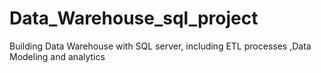 # Data_Warehouse_sql_project
Building Data Warehouse with SQL server, including ETL processes ,Data Modeling and analytics
